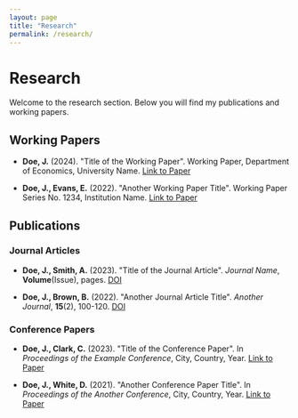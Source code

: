 ```yaml
---
layout: page
title: "Research"
permalink: /research/
---
```


# Research

Welcome to the research section. Below you will find my publications and working papers.

## Working Papers

- **Doe, J.** (2024). "Title of the Working Paper". Working Paper, Department of Economics, University Name. [Link to Paper](https://example.com)

- **Doe, J., Evans, E.** (2022). "Another Working Paper Title". Working Paper Series No. 1234, Institution Name. [Link to Paper](https://example.com)

## Publications

### Journal Articles
- **Doe, J., Smith, A.** (2023). "Title of the Journal Article". *Journal Name*, **Volume**(Issue), pages. [DOI](https://doi.org/10.1234/example)

- **Doe, J., Brown, B.** (2022). "Another Journal Article Title". *Another Journal*, **15**(2), 100-120. [DOI](https://doi.org/10.5678/example)

### Conference Papers
- **Doe, J., Clark, C.** (2023). "Title of the Conference Paper". In *Proceedings of the Example Conference*, City, Country, Year. [Link to Paper](https://example.com)

- **Doe, J., White, D.** (2021). "Another Conference Paper Title". In *Proceedings of the Another Conference*, City, Country, Year. [Link to Paper](https://example.com)
